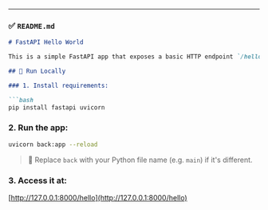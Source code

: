 ---

### ✅ `README.md`

````markdown
# FastAPI Hello World

This is a simple FastAPI app that exposes a basic HTTP endpoint `/hello` returning “Hello, world!”.

## 🚀 Run Locally

### 1. Install requirements:

```bash
pip install fastapi uvicorn
````

### 2. Run the app:

```bash
uvicorn back:app --reload
```

> 🔁 Replace `back` with your Python file name (e.g. `main`) if it's different.

### 3. Access it at:

[http://127.0.0.1:8000/hello](http://127.0.0.1:8000/hello)

```

